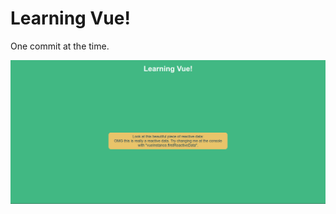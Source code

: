 # Learning Vue!
One commit at the time.

<p align="center">
 <img src="https://github.com/arturo32/learning-vue/blob/216c31c9ac130f11ee00acf756ddf9eda12e7050/site.png"
   alt="A print of the site that has a turquoise background with an title that reads Learning Vue!"/>
</p>